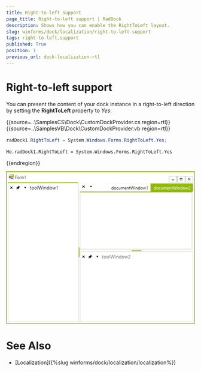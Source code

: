 ```yaml
---
title: Right-to-left support
page_title: Right-to-left support | RadDock
description: Shows how you can enable the RightToLeft layout.
slug: winforms/dock/localization/right-to-left-support
tags: right-to-left,support
published: True
position: 1
previous_url: dock-localization-rtl
---
```


# Right-to-left support
 
You can present the content of your dock instance in a right-to-left direction by setting the __RightToLeft__ property to *Yes*: 

{{source=..\SamplesCS\Dock\CustomDockProvider.cs region=rtl}} 
{{source=..\SamplesVB\Dock\CustomDockProvider.vb region=rtl}} 

````C#
radDock1.RightToLeft = System.Windows.Forms.RightToLeft.Yes;

````
````VB.NET
Me.radDock1.RightToLeft = System.Windows.Forms.RightToLeft.Yes

````

{{endregion}} 

![dock-localization-rtl 001](images/dock-localization-rtl001.png)

# See Also

* [Localization]({%slug winforms/dock/localization/localization%})
